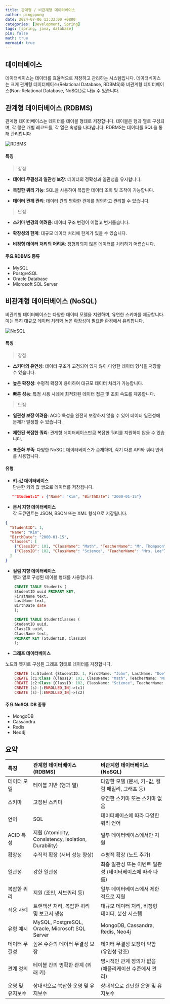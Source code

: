 ```yaml
---
title: 관계형 / 비관계형 데이터베이스
author: pingppung
date: 2024-07-06 13:33:00 +0800
categories: [Development, Spring]
tags: [spring, java, database]
pin: false
math: true
mermaid: true
---
```

## 데이터베이스
데이터베이스는 데이터를 효율적으로 저장하고 관리하는 시스템입니다. 데이터베이스는 크게 관계형 데이터베이스(Relational Database, RDBMS)와 비관계형 데이터베이스(Non-Relational Database, NoSQL)로 나눌 수 있습니다. 

## 관계형 데이터베이스 (RDBMS)
관계형 데이터베이스는 데이터를 테이블 형태로 저장합니다. 테이블은 행과 열로 구성되며, 각 행은 개별 레코드를, 각 열은 속성을 나타냅니다. RDBMS는 데이터를 SQL을 통해 관리합니다<br> 

![RDBMS](https://pingppung.github.io/assets/img/posts/2024-07-06/관계형.PNG)

#### 특징
> 장점

- **데이터 무결성과 일관성 보장**: 데이터의 정확성과 일관성을 유지합니다.

- **복잡한 쿼리 가능**: SQL을 사용하여 복잡한 데이터 조회 및 조작이 가능합니다.

- **데이터 관계 관리**: 데이터 간의 명확한 관계를 정의하고 관리할 수 있습니다.

> 단점

- **스키마 변경의 어려움**: 데이터 구조 변경이 어렵고 번거롭습니다.

- **확장성의 한계**: 대규모 데이터 처리에 한계가 있을 수 있습니다.

- **비정형 데이터 처리의 어려움**: 정형화되지 않은 데이터를 처리하기 어렵습니다.

#### 주요 RDBMS 종류
- MySQL
- PostgreSQL
- Oracle Database
- Microsoft SQL Server


## 비관계형 데이터베이스 (NoSQL)
비관계형 데이터베이스는 다양한 데이터 모델을 지원하며, 유연한 스키마를 제공합니다. 이는 특히 대규모 데이터 처리와 높은 확장성이 필요한 환경에서 유리합니다.

![NoSQL](https://pingppung.github.io/assets/img/posts/2024-07-06/비관계형.PNG)

#### 특징
>장점

- **스키마의 유연성**: 데이터 구조가 고정되어 있지 않아 다양한 데이터 형식을 저장할 수 있습니다.

- **높은 확장성**: 수평적 확장이 용이하여 대규모 데이터 처리가 가능합니다.

- **빠른 성능**: 특정 사용 사례에 최적화된 데이터 접근 및 조회 속도를 제공합니다.

>단점

- **일관성 보장 어려움**: ACID 특성을 완전히 보장하지 않을 수 있어 데이터 일관성에 문제가 발생할 수 있습니다.

- **제한된 복잡한 쿼리**: 관계형 데이터베이스만큼 복잡한 쿼리를 지원하지 않을 수 있습니다.

- **표준화 부족**: 다양한 NoSQL 데이터베이스가 존재하며, 각기 다른 API와 쿼리 언어를 사용합니다.


#### 유형
- **키-값 데이터베이스**<br>
 단순한 키와 값 쌍으로 데이터를 저장됩니다.

 ```json
    ""Student:1" : {"Name": "Kim", "BirthDate": "2000-01-15"}
```

- **문서 지향 데이터베이스**<br>
각 도큐먼트는 JSON, BSON 또는 XML 형식으로 저장됩니다.

```json
{
  "StudentID": 1,
  "Name": "Kim",
  "BirthDate": "2000-01-15",
  "Classes": [
    {"ClassID": 101, "ClassName": "Math", "TeacherName": "Mr. Thompson"},
    {"ClassID": 102, "ClassName": "Science", "TeacherName": "Mrs. Lee"}
  ]
}
```

- **컬럼 지향 데이터베이스**<br>
행과 열로 구성된 테이블 형태를 사용합니다.

```sql
    CREATE TABLE Students (
    StudentID uuid PRIMARY KEY,
    FirstName text,
    LastName text,
    BirthDate date
    );

    CREATE TABLE StudentClasses (
    StudentID uuid,
    ClassID uuid,
    ClassName text,
    PRIMARY KEY (StudentID, ClassID)
    );
```

- **그래프 데이터베이스**<br>

노드와 엣지로 구성된 그래프 형태로 데이터를 저장합니다.

```php
    CREATE (s:Student {StudentID: 1, FirstName: "John", LastName: "Doe", BirthDate: "2000-01-15"})
    CREATE (c1:Class {ClassID: 101, ClassName: "Math", TeacherName: "Mr. Thompson"})
    CREATE (c2:Class {ClassID: 102, ClassName: "Science", TeacherName: "Mrs. Lee"})
    CREATE (s)-[:ENROLLED_IN]->(c1)
    CREATE (s)-[:ENROLLED_IN]->(c2)

```

#### 주요 NoSQL DB 종류
- MongoDB
- Cassandra
- Redis
- Neo4j

## 요약


| 특징                    | 관계형 데이터베이스 (RDBMS)          | 비관계형 데이터베이스 (NoSQL) |
| :---------------------- | :----------------------------------- | :---------------------------- |
| 데이터 모델              | 테이블 기반 (행과 열)                 | 다양한 모델 (문서, 키-값, 컬럼 패밀리, 그래프 등) |
| 스키마                   | 고정된 스키마                         | 유연한 스키마 또는 스키마 없음 |
| 언어                     | SQL                                  | 데이터베이스에 따라 다양한 쿼리 언어 |
| ACID 특성                | 지원 (Atomicity, Consistency, Isolation, Durability) | 일부 데이터베이스에서만 지원 |
| 확장성                   | 수직적 확장 (서버 성능 향상)          | 수평적 확장 (노드 추가)        |
| 일관성                   | 강한 일관성                           | 최종 일관성 또는 이벤트 일관성 (데이터베이스에 따라 다름) |
| 복잡한 쿼리               | 지원 (조인, 서브쿼리 등)              | 일부 데이터베이스에서 제한적으로 지원 |
| 적용 사례                | 트랜잭션 처리, 복잡한 쿼리 및 보고서 생성 | 대규모 데이터 처리, 비정형 데이터, 분산 시스템 |
| 유형 예시                | MySQL, PostgreSQL, Oracle, Microsoft SQL Server | MongoDB, Cassandra, Redis, Neo4j |
| 데이터 무결성            | 높은 수준의 데이터 무결성 보장        | 데이터 무결성 보장이 약함 (유연성 강조) |
| 관계 정의                | 테이블 간의 명확한 관계 (외래 키)      | 명시적인 관계 정의가 없음 (애플리케이션 수준에서 관리) |
| 운영 및 유지보수          | 상대적으로 복잡한 운영 및 유지보수    | 상대적으로 간단한 운영 및 유지보수 |